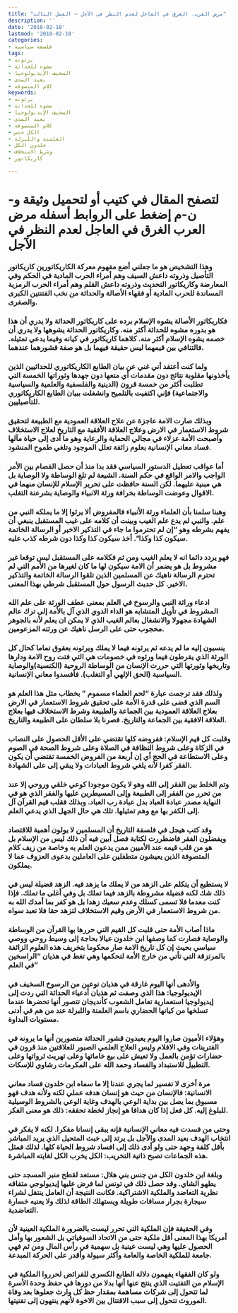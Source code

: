 ```yaml
---
title: "مرض العرب، الغرق في العاجل لعدم النظر في الآجل – الفصل الثالث"
description: ''
date: '2018-02-18'
lastmod: '2018-02-18'
categories:
- فلسفة سياسية
tags:
- يرثونه
- مشوه للحداثة
- السخيف الإيديولوجيا
- بعيد المدى
- كلام المتصوفة
keywords:
- يرثونه
- مشوه للحداثة
- السخيف الإيديولوجيا
- بعيد المدى
- كلام المتصوفة
- الكل جنس
- العلمنة واللبرلة
- خلدون الكل
- وشرط الاستخلاف
- كاريكاتور

---
```

# **لتصفح المقال في كتيب أو لتحميل وثيقة و-ن-م إضغط على الروابط أسفله** **مرض العرب الغرق في العاجل لعدم النظر في الآجل**

### وهذا التشخيص هو ما جعلني أضع مفهوم معركة الكاريكاتورين كاريكاتور التأصيل وذروته داعش السيف وهم أمراء الحرب المادية في الحكم وفي المعارضة وكاريكاتور التحديث وذروته داعش القلم وهم أمراء الحرب الرمزية المساندة للحرب المادية أو فقهاء الأصالة والحداثة من نخب الفتنتين الكبرى والصغرى.

### فكاريكاتور الأصالة يشوه الإسلام برده على كاريكاتور الحداثة ولا يدري أن هذا هو بدوره مشوه للحداثة أكثر منه. وكاريكاتور الحداثة يشوهها ولا يدري أن خصمه يشوه الإسلام أكثر منه. كلاهما كاريكاتور في كيانه وفيما يدعي تمثيله. فالتنافي بين قيمهما ليس حقيقة فيهما بل هو صفة قشورهما عندهما.

### ولما كنت أعتقد أني غني عن بيان الطابع الكاريكاتوري للحداثيين الذين يأخذونها مقلوبة نتائج دون مقدمات أي متعها دون جهدها وثوراتها الخمسة التي تطلبت أكثر من خمسة قرون (الدينية والفلسفية والعلمية والسياسية والاجتماعية) فإني اكتفيت بالتلميح وانشغلت ببيان الطابع الكاريكاتوري للتأصيليين.

### وبذلك صارت الامة عاجزة عن علاج العلاقة العمودية مع الطبيعة لتحقيق شروط الاستعمار في الارض وعلاج العلاقة الأفقية مع التاريخ لعلاج الاستخلاف وأصبحت الأمة عزلاء في مجالي الحماية والرعاية وهو ما أدى إلى حياة مآلها فساد معاني الإنسانية بعلوم زائفة تعلل الموجود وتلغي طموح المنشود.

### أما عواقب تعطيل الدستور السياسي فقد بدا منذ أن حصل الفصام بين الأمر الواجب والامر الواقع في حكم السنة. الشيعة لم تلغ الوساطة ولا الوصاية بل هي مبنية عليهما. لكن السنة حافظت على تحرير الإسلام للإنسان منهما في الاقوال وعوضت الوساطة بخرافة ورثة الانبياء والوصاية بشرعنة التغلب.

### وهبنا سلمنا بأن العلماء ورثة الأنبياء فالمفروض ألا يرثوا إلا ما يملكه النبي من علم. والنبي لم يدع علم الغيب وبينت أن كلامه على غيب المستقبل ينبغي أن يفهم بشرطه وهو “إن لم تحترموا ما جاء في التذكير الاخير أو الرسالة الخاتمة سيكون كذا وكذا”. أخذ سيكون كذا وكذا دون شرطه كذب عليه.

### فهو يردد دائما انه لا يعلم الغيب ومن ثم فكلامه على المستقبل ليس توقعا غير مشروط بل هو يضمر أن الامة سيكون لها ما كان لغيرها من الأمم التي لم تحترم الرسالة ناهيك عن المسلمين الذين تلقوا الرسالة الخاتمة والتذكير الاخير. كل حديث الرسول حول المستقبل شرطي بهذا المعنى.

### ادعاء وراثة النبي والرسوخ في العلم بمعنى عطف الورثة على علم الله المشروط في تأويل المتشابه هو الداء الدوي الذي آل بالأمة إلى ترك عالم الشهادة مجهولا والانشغال بعالم الغيب الذي لا يمكن ان يعلم لأنه بالجوهر محجوب حتى على الرسل ناهيك عن ورثته المزعومين.

### ينسبون إليه ما لم يدعه ثم يرثونه فيما لا يملك ويرثونه بعقوق تماما كحال كل الورثة الذي يفرطون فيما ورثوه في خصومات هي التي فتت روح الامة ودارها وتاريخها وثورتها التي حررت الإنسان من الوساطة الروحية (الكنسية)والوصاية السياسية (الحق الإلهي أو التغلب). فأفسدوا معاني الإنسانية.

### ولذلك فقد ترجمت عبارة “لحم العلماء مسموم ” بخطاب مثل هذا العلم هو السم الذي قضى على قدرة الأمة على تحقيق شروط الاستعمار في الارض بعلاج العلاقة العمودية بين الجماعة والطبيعة وشرط الاستخلاف فيها بعلاج العلاقة الافقية بين الجماعة والتاريخ. فصرنا بلا سلطان على الطبيعة والتاريخ.

### وقلبت كل قيم الإسلام: ففروضه كلها تقتضي على الأقل الحصول على النصاب في الزكاة وعلى شروط النظافة في الصلاة وعلى شروط الصحة في الصوم وعلى الاستطاعة في الحج أي إن أربعة من الفروض الخمسة تقتضي أن يكون الفقر كفرا لأنه يلغي شروط العبادات ولا يبقي إلى على الشهادة.

### وتم الخلط بين الفقر إلى الله وهو لا يكون موجودا كوعي خلقي وروحي إلا عند من تحرر من الفقر إلى الطبيعة وإلى المسيطرين عليها والفقر الذي هو في النهاية مصدر عبادة العباد بدل عبادة رب العباد. وبذلك فقلب قيم القرآن آل إلى الكفر بها مع وهم تمثيلها. تلك هي حال الجهل الذي يدعي العلم.

### وقد كتب هيجل في فلسفة التاريخ أن المسلمين لا يولون أهمية للاقتصاد ويفضلون الفقر فاضطررت لكتابة فصل أبين فيه أن ذلك ليس من الإسلام بل هو من قلب قيمه عند الأميين ممن يدعون العلم به وخاصة من زيف كلام المتصوفة الذين يعيشون متطفلين على العاملين بدعوى العزوف عما لا يملكون.

### لا يستطيع أن يتكلم على الزهد من لا يملك ما يزهد فيه. الزهد فضيلة ليس في ذلك شك لكنه فضيلة مشروطة بالزهد فيما تملك بل وفي أغلى ما تملك. فإذا كنت معدما فلا تسمى كسلك وعدم سعيك زهدا بل هو كفر بما أمدك الله به من شروط الاستعمار في الأرض وقيم الاستخلاف لتزهد حقا فلا تعبد سواه.

### ماذا أصاب الأمة حتى قلبت كل القيم التي حررها بها القرآن من الوساطة والوصاية فصارت كما وصفها ابن خلدون عيالا بحاجة إلى وسيط روحي ووصي سياسي بحيث إن كل تاريخ الامة صار محكوما بتخريف هذه العلوم الزائفة بالمرتزقة التي تأتي من خارج الأمة لتحكمها وهي تغط في هذيان “الراسخين في العلم”

### والأدهى أنها اليوم غارقة في هذيان نوعين من الرسوخ السخيف في الإيديولوجيا: هذا الذي وصفت ثم هذيان أدعياء الحداثة التي ردت إلى إيديولوجيا استعمارية تعامل الشعوب كأنديجان تتصور أنها تحضرها عندما تسلخها من كيانها الحضاري باسم العلمنة واللبرلة عند من هم في أدنى مستويات البداوة.

### وهؤلاء الأميون صاروا اليوم يعبدون قشور الحداثة متصورين أنها ما يرونه في الفترينات وفي الافلام وليس العلاج العلمي الصبور للعلاقتين منذ قرون في حضارات تؤمن بالعمل ولا تعيش على بيع خاماتها وعلى تهريث ثرواتها وعلى التطبيل للاستبداد والفساد وحمد الله على المكرمات رشاوي للإسكات.

### مرة أخرى لا تفسير لما يجري عندنا إلا ما سماه ابن خلدون فساد معاني الانسانية: فالإنسان من حيث هو إنسان هدفه عملي لكنه ولأنه هدف فهو مسبوق بما يصل بين بداية الوعي بالهدف وغاية الوعي بالشروط الوسيلية للبلوغ إليه. كل فعل إذا كان هدافا هو إنجاز لخطة تحققه: ذلك هو معنى الفكر.

### وحتى من فسدت فيه معاني الإنسانية فإنه يبقى إنسانا مفكرا. لكنه لا يفكر في انتخاب الهدف بعيد المدى والآجل بل يرتد إلى خبث المتحيل الذي يريد المباشر بأقل كلفة وجهد حتى ولو أدى ذلك إلى افساد شروط الحياة كلها. لذلك فمثل هذه الجماعات تصبح ذاتية التخريب: الكل يخرب الكل لغايته المباشرة.

### وبلغة ابن خلدون الكل من جنس بني هلال: مستعد لقطح منبر المسجد حتى يطهو الشاي. وقد حصل ذلك في تونس لما فرض عليها إيديولوجي متفاقه نظرية التعاضد والملكية الاشتراكية. فكانت النتيجة أن العامل ينتقل لشراء سيجارة بجرار مسافات طويلة ويستهلك الطاقة لذلك ولا يعنيه خسارة التعاضدية.

### وفي الحقيقة فإن الملكية التي تحرر ليست بالضرورة الملكية العينية لأن أمريكا بهذا المعنى أقل ملكية حتى من الاتحاد السوفياتي بل الشعور بها وأمل الحصول عليها وهي ليست عينية بل سهمية في رأس المال ومن ثم فهي جامعة للملكية الخاصة والعامة وأكثر سيولة وأقدر على الحركة المبدعة.

### ولو كان الفقهاء يفهمون دلالة الطابع الكسري للفرائض لحرروا الملكية في الإسلام من التفتيت الذي ينتج عنها أنها بدلا من دورها في حفظ وحدة الأسرة لما تتحول إلى شركات مساهمة بمقدار حظ كل وارث جعلوها بعد وفاة الموروث تتحول إلى سبب الاقتتال بين الاخوة لأنهم ينتهون إلى تفتيتها.

###